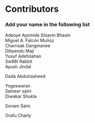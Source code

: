 
# Contributors

### Add your name in the following list

Adeoye Ayomide
Shiavm Bhasin <br>
Miguel A. Falcón Muñoz <br>
Charnsak Dangmanee <br>
Dibyendu Maji <br> 
Yusuf Adefolahan <br> 
Sw88t Rabbit <br>
Ayush Jindal <br>

Dada Abdulrasheed<br>

Yogeswaran<br>
Sameer saini<br>
Diwakar Shukla<br>

Sonam Saini <br>

Orafu Charly<br>




